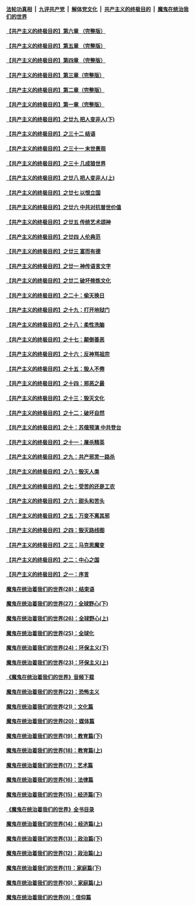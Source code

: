 ####  [法轮功真相](../../../../basic/blob/master/README.md?t=09112126) &nbsp;|&nbsp; [九评共产党](../../../../9ping.md/blob/master/README.md?t=09112126) &nbsp;|&nbsp; [解体党文化](../../../../jtdwh.md/blob/master/README.md?t=09112126)  &nbsp;|&nbsp; [共产主义的终极目的](../../../../gczydzjmd.md/blob/master/README.md?t=09112126) &nbsp;|&nbsp; [魔鬼在统治我们的世界](../../../../mgztzwmdsj.md/blob/master/README.md?t=09112126) 

#### [【共产主义的终极目的】第六章 （完整版）](../pages/nsc422/n11428913.md?t=09112126) 

#### [【共产主义的终极目的】第五章 （完整版）](../pages/nsc422/n11428912.md?t=09112126) 

#### [【共产主义的终极目的】第四章 （完整版）](../pages/nsc422/n11428907.md?t=09112126) 

#### [【共产主义的终极目的】第三章（完整版）](../pages/nsc422/n11428848.md?t=09112126) 

#### [【共产主义的终极目的】第二章（完整版）](../pages/nsc422/n11428831.md?t=09112126) 

#### [【共产主义的终极目的】第一章（完整版）](../pages/nsc422/n11417651.md?t=09112126) 

#### [【共产主义的终极目的】之廿九 把人变非人(下)](../pages/nsc422/n11344140.md?t=09112126) 

#### [【共产主义的终极目的】之三十二 结语](../pages/nsc422/n11360535.md?t=09112126) 

#### [【共产主义的终极目的】之三十一 末世景观](../pages/nsc422/n11351129.md?t=09112126) 

#### [【共产主义的终极目的】之三十 几成狼世界](../pages/nsc422/n11348280.md?t=09112126) 

#### [【共产主义的终极目的】之廿八 把人变非人(上)](../pages/nsc422/n11340492.md?t=09112126) 

#### [【共产主义的终极目的】之廿七 以恨立国](../pages/nsc422/n11336944.md?t=09112126) 

#### [【共产主义的终极目的】之廿六 中共对抗普世价值](../pages/nsc422/n11324785.md?t=09112126) 

#### [【共产主义的终极目的】之廿五 传统艺术颂神](../pages/nsc422/n11296396.md?t=09112126) 

#### [【共产主义的终极目的】之廿四 人伦典范](../pages/nsc422/n11296397.md?t=09112126) 

#### [【共产主义的终极目的】之廿三 富而有德](../pages/nsc422/n11283598.md?t=09112126) 

#### [【共产主义的终极目的】之廿一 神传语言文字](../pages/nsc422/n11263265.md?t=09112126) 

#### [【共产主义的终极目的】之廿二 破坏修炼文化](../pages/nsc422/n11245728.md?t=09112126) 

#### [【共产主义的终极目的】之二十：偷天换日](../pages/nsc422/n11238846.md?t=09112126) 

#### [【共产主义的终极目的】之十九：打开地狱门](../pages/nsc422/n11206376.md?t=09112126) 

#### [【共产主义的终极目的】之十八：柔性洗脑](../pages/nsc422/n11199994.md?t=09112126) 

#### [【共产主义的终极目的】之十七：颠倒善恶](../pages/nsc422/n11179782.md?t=09112126) 

#### [【共产主义的终极目的】之十六：反神骂祖宗](../pages/nsc422/n11166798.md?t=09112126) 

#### [【共产主义的终极目的】之十五：毁人不倦](../pages/nsc422/n11166792.md?t=09112126) 

#### [【共产主义的终极目的】之十四：邪恶之最](../pages/nsc422/n11150249.md?t=09112126) 

#### [【共产主义的终极目的】之十三：毁灭文化](../pages/nsc422/n11135227.md?t=09112126) 

#### [【共产主义的终极目的】之十二：破坏自然](../pages/nsc422/n11135214.md?t=09112126) 

#### [【共产主义的终极目的】之十：苏俄预演 中共登台](../pages/nsc422/n11118424.md?t=09112126) 

#### [【共产主义的终极目的】之十一：屠杀精英](../pages/nsc422/n11118442.md?t=09112126) 

#### [【共产主义的终极目的】之九：共产邪灵一路杀](../pages/nsc422/n11114139.md?t=09112126) 

#### [【共产主义的终极目的】之八：毁灭人类](../pages/nsc422/n11108503.md?t=09112126) 

#### [【共产主义的终极目的】之七：受苦的还是工农](../pages/nsc422/n11101809.md?t=09112126) 

#### [【共产主义的终极目的】之六：甜头和苦头](../pages/nsc422/n11096971.md?t=09112126) 

#### [【共产主义的终极目的】之五：万变不离其邪](../pages/nsc422/n11091285.md?t=09112126) 

#### [【共产主义的终极目的】之四：毁灭路线图](../pages/nsc422/n11086284.md?t=09112126) 

#### [【共产主义的终极目的】之三：马克思魔变](../pages/nsc422/n11061941.md?t=09112126) 

#### [【共产主义的终极目的】之二：中心之国](../pages/nsc422/n11047728.md?t=09112126) 

#### [【共产主义的终极目的】之一：序言](../pages/nsc422/n11086077.md?t=09112126) 

#### [魔鬼在统治着我们的世界(28)：结束语](../pages/nsc422/n10936246.md?t=09112126) 

#### [魔鬼在统治着我们的世界(27)：全球野心(下)](../pages/nsc422/n10928319.md?t=09112126) 

#### [魔鬼在统治着我们的世界(26)：全球野心(上)](../pages/nsc422/n10900318.md?t=09112126) 

#### [魔鬼在统治着我们的世界(25)：全球化](../pages/nsc422/n10788205.md?t=09112126) 

#### [魔鬼在统治着我们的世界(24)：环保主义(下)](../pages/nsc422/n10695307.md?t=09112126) 

#### [魔鬼在统治着我们的世界(23)：环保主义(上)](../pages/nsc422/n10688613.md?t=09112126) 

#### [《魔鬼在统治着我们的世界》音频下载](../pages/nsc422/n10635553.md?t=09112126) 

#### [魔鬼在统治着我们的世界(22)：恐怖主义](../pages/nsc422/n10614727.md?t=09112126) 

#### [魔鬼在统治着我们的世界(21)：文化篇](../pages/nsc422/n10597706.md?t=09112126) 

#### [魔鬼在统治着我们的世界(20)：媒体篇](../pages/nsc422/n10586579.md?t=09112126) 

#### [魔鬼在统治着我们的世界(19)：教育篇(下)](../pages/nsc422/n10564808.md?t=09112126) 

#### [魔鬼在统治着我们的世界(18)：教育篇(上)](../pages/nsc422/n10526970.md?t=09112126) 

#### [魔鬼在统治着我们的世界(17)：艺术篇](../pages/nsc422/n10499093.md?t=09112126) 

#### [魔鬼在统治着我们的世界(16)：法律篇](../pages/nsc422/n10485969.md?t=09112126) 

#### [魔鬼在统治着我们的世界(15)：经济篇(下)](../pages/nsc422/n10469975.md?t=09112126) 

#### [《魔鬼在统治着我们的世界》全书目录](../pages/nsc422/n10464261.md?t=09112126) 

#### [魔鬼在统治着我们的世界(14)：经济篇(上)](../pages/nsc422/n10457370.md?t=09112126) 

#### [魔鬼在统治着我们的世界(13)：政治篇(下)](../pages/nsc422/n10448270.md?t=09112126) 

#### [魔鬼在统治着我们的世界(12)：政治篇(上)](../pages/nsc422/n10444576.md?t=09112126) 

#### [魔鬼在统治着我们的世界(11)：家庭篇(下)](../pages/nsc422/n10440961.md?t=09112126) 

#### [魔鬼在统治着我们的世界(10)：家庭篇(上)](../pages/nsc422/n10435448.md?t=09112126) 

#### [魔鬼在统治着我们的世界(9)：信仰篇](../pages/nsc422/n10432159.md?t=09112126) 

